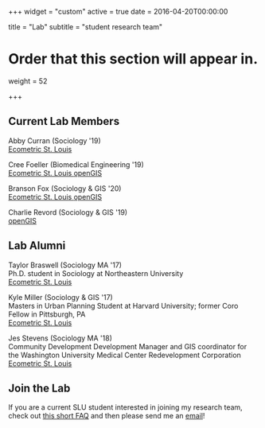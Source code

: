 +++
widget = "custom"
active = true
date = 2016-04-20T00:00:00

title = "Lab"
subtitle = "student research team"

# Order that this section will appear in.
weight = 52

+++

## Current Lab Members

<i class="far fa-user-circle" aria-hidden="true"></i> Abby Curran (Sociology '19)
<br> <a class="btn btn-outline-primary my-1 mr-1 btn-sm" href="./project/ecometrics/"> Ecometric St. Louis </a>

<i class="far fa-user-circle" aria-hidden="true"></i> Cree Foeller (Biomedical Engineering '19)
<br> <a class="btn btn-outline-primary my-1 mr-1 btn-sm" href="./project/ecometrics/"> Ecometric St. Louis </a>
<a class="btn btn-outline-primary my-1 mr-1 btn-sm" href="./project/opengis/"> openGIS </a>

<i class="far fa-user-circle" aria-hidden="true"></i> Branson Fox (Sociology & GIS '20)
<br> <a class="btn btn-outline-primary my-1 mr-1 btn-sm" href="./project/ecometrics/"> Ecometric St. Louis </a>
<a class="btn btn-outline-primary my-1 mr-1 btn-sm" href="./project/opengis/"> openGIS </a>

<i class="far fa-user-circle" aria-hidden="true"></i> Charlie Revord (Sociology & GIS '19)
<br> <a class="btn btn-outline-primary my-1 mr-1 btn-sm" href="./project/opengis/"> openGIS </a> 


## Lab Alumni

<i class="fas fa-user-circle" aria-hidden="true"></i> Taylor Braswell (Sociology MA '17) 
<br> <span class="talk-metadata">Ph.D. student in Sociology at Northeastern University</span>
<br> <a class="btn btn-outline-primary my-1 mr-1 btn-sm" href="./project/ecometrics/"> Ecometric St. Louis </a> 

<i class="fas fa-user-circle" aria-hidden="true"></i> Kyle Miller (Sociology & GIS '17) 
<br> <span class="talk-metadata">Masters in Urban Planning Student at Harvard University; former Coro Fellow in Pittsburgh, PA </span>
<br> <a class="btn btn-outline-primary my-1 mr-1 btn-sm" href="./project/ecometrics/"> Ecometric St. Louis </a> 

<i class="fas fa-user-circle" aria-hidden="true"></i> Jes Stevens (Sociology MA '18) 
<br> <span class="talk-metadata">Community Development Development Manager and GIS coordinator for the Washington University Medical Center Redevelopment Corporation </span>
<br> <a class="btn btn-outline-primary my-1 mr-1 btn-sm" href="./project/ecometrics/"> Ecometric St. Louis </a> 

## Join the Lab
If you are a current SLU student interested in joining my research team, check out [this short FAQ](https://prenerlab.github.io/faq/) and then please send me an [email](chris.prener@slu.edu)!
